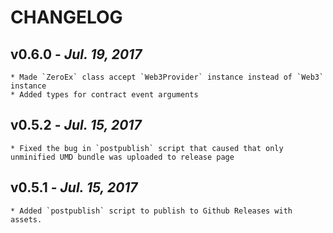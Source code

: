 # CHANGELOG

v0.6.0 - _Jul. 19, 2017_
-------------
    * Made `ZeroEx` class accept `Web3Provider` instance instead of `Web3` instance
    * Added types for contract event arguments
v0.5.2 - _Jul. 15, 2017_
------------------------
    * Fixed the bug in `postpublish` script that caused that only unminified UMD bundle was uploaded to release page
v0.5.1 - _Jul. 15, 2017_
------------------------
    * Added `postpublish` script to publish to Github Releases with assets.
